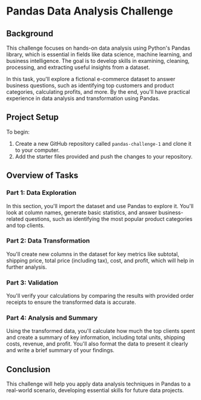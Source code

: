 # Pandas Data Analysis Challenge

## Background
This challenge focuses on hands-on data analysis using Python's Pandas library, which is essential in fields like data science, machine learning, and business intelligence. The goal is to develop skills in examining, cleaning, processing, and extracting useful insights from a dataset.

In this task, you'll explore a fictional e-commerce dataset to answer business questions, such as identifying top customers and product categories, calculating profits, and more. By the end, you'll have practical experience in data analysis and transformation using Pandas.

## Project Setup
To begin:
1. Create a new GitHub repository called `pandas-challenge-1` and clone it to your computer.
2. Add the starter files provided and push the changes to your repository.

## Overview of Tasks

### Part 1: Data Exploration
In this section, you'll import the dataset and use Pandas to explore it. You'll look at column names, generate basic statistics, and answer business-related questions, such as identifying the most popular product categories and top clients.

### Part 2: Data Transformation
You'll create new columns in the dataset for key metrics like subtotal, shipping price, total price (including tax), cost, and profit, which will help in further analysis.

### Part 3: Validation
You'll verify your calculations by comparing the results with provided order receipts to ensure the transformed data is accurate.

### Part 4: Analysis and Summary
Using the transformed data, you'll calculate how much the top clients spent and create a summary of key information, including total units, shipping costs, revenue, and profit. You'll also format the data to present it clearly and write a brief summary of your findings.

## Conclusion
This challenge will help you apply data analysis techniques in Pandas to a real-world scenario, developing essential skills for future data projects.
